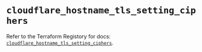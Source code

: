 # `cloudflare_hostname_tls_setting_ciphers`

Refer to the Terraform Registory for docs: [`cloudflare_hostname_tls_setting_ciphers`](https://registry.terraform.io/providers/cloudflare/cloudflare/4.22.0/docs/resources/hostname_tls_setting_ciphers).
